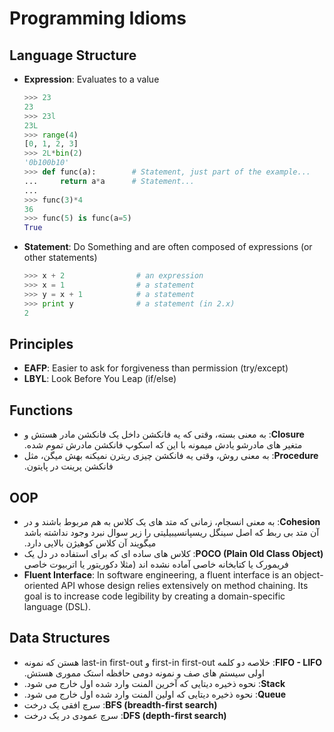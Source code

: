 # Programming Idioms

## Language Structure

- **Expression**: Evaluates to a value

  ```python
  >>> 23
  23
  >>> 23l
  23L
  >>> range(4)
  [0, 1, 2, 3]
  >>> 2L*bin(2)
  '0b100b10'
  >>> def func(a):        # Statement, just part of the example...
  ...     return a*a      # Statement...
  ...
  >>> func(3)*4
  36
  >>> func(5) is func(a=5)
  True
  ```

- **Statement**: Do Something and are often composed of expressions (or other statements)

  ```python
  >>> x + 2                # an expression
  >>> x = 1                # a statement
  >>> y = x + 1            # a statement
  >>> print y              # a statement (in 2.x)
  2
  ```

## Principles

- **EAFP**: Easier to ask for forgiveness than permission (try/except)
- **LBYL**: Look Before You Leap (if/else)

## Functions

- <span dir="rtl">**Closure**: به معنی بسته، وقتی که یه فانکشن داخل یک فانکشن مادر هستش و متغیر های مادرشو یادش میمونه با این که اسکوپ فانکشن مادرش تموم شده.</span>
- <span dir="rtl">**Procedure**: به معنی روش، وقتی یه فانکشن چیزی ریترن نمیکنه بهش میگن، مثل فانکشن پرینت در پایتون.</span>

## OOP

- <span dir="rtl">**Cohesion**: به معنی انسجام، زمانی که متد های یک کلاس به هم مربوط باشند و در آن متد بی ربط که اصل سینگل ریسپانسیبیلیتی را زیر سوال نبرد وجود نداشته باشد میگویند آن کلاس کوهیژن بالایی دارد.</span>
- <span dir="rtl">**POCO (Plain Old Class Object)**: کلاس های ساده ای که برای استفاده در دل یک فریمورک یا کتابخانه خاصی آماده نشده اند (مثلا دکوریتور یا اتربیوت خاصی</span>
- <span dir="ltr">**Fluent Interface**: In software engineering, a fluent interface is an object-oriented API whose design relies extensively on method chaining. Its goal is to increase code legibility by creating a domain-specific language (DSL).</span>

## Data Structures

- <span dir="rtl">**FIFO - LIFO**: خلاصه دو کلمه first-in first-out و last-in first-out هستن که نمونه اولی سیستم های صف و نمونه دومی حافظه استک مموری هستش.</span>
- <span dir="rtl">**Stack**: نحوه ذخیره دیتایی که آخرین المنت وارد شده اول خارج می شود.</span>
- <span dir="rtl">**Queue**: نحوه ذخیره دیتایی که اولین المنت وارد شده اول خارج می شود.</span>
- <span dir="rtl">**BFS (breadth-first search)**: سرچ افقی یک درخت</span>
- <span dir="rtl">**DFS (depth-first search)**: سرچ عمودی در یک درخت</span>
